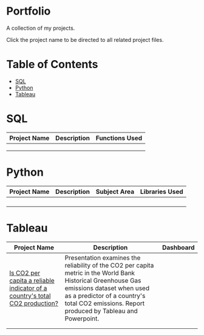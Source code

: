 # Portfolio
A collection of my projects.

Click the project name to be directed to all related project files.

# Table of Contents

- [SQL](#SQL)
- [Python](#Python)
- [Tableau](#Tableau)

# SQL
|Project Name|Description|Functions Used|
|---|---|---|
||||
||||
||||

# Python

|Project Name|Description|Subject Area|Libraries Used|
|---|---|---|---|
||||
||||
||||
||||

# Tableau
|Project Name|Description|Dashboard|
|---|---|---|
|[Is CO2 per capita a reliable indicator of a country's total CO2 production?](Is-CO2-per-capita-a-reliable-indicator-of-a-countrys-total-CO2-production/)|Presentation examines the reliability of the CO2 per capita metric in the World Bank Historical Greenhouse Gas emissions dataset when used as a predictor of a country's total CO2 emissions. Report produced by Tableau and Powerpoint.||
||||
||||
